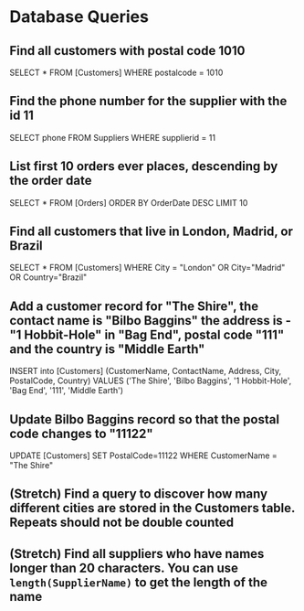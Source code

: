# Database Queries

## Find all customers with postal code 1010

SELECT \* FROM [Customers] WHERE postalcode = 1010

## Find the phone number for the supplier with the id 11

SELECT phone FROM Suppliers WHERE supplierid = 11

## List first 10 orders ever places, descending by the order date

SELECT \* FROM [Orders] ORDER BY OrderDate DESC LIMIT 10

## Find all customers that live in London, Madrid, or Brazil

SELECT \* FROM [Customers] WHERE City = "London" OR City="Madrid" OR Country="Brazil"

## Add a customer record for "The Shire", the contact name is "Bilbo Baggins" the address is -"1 Hobbit-Hole" in "Bag End", postal code "111" and the country is "Middle Earth"

INSERT into [Customers] (CustomerName, ContactName, Address, City, PostalCode, Country) VALUES ('The Shire', 'Bilbo Baggins', '1 Hobbit-Hole', 'Bag End', '111', 'Middle Earth')

## Update Bilbo Baggins record so that the postal code changes to "11122"

UPDATE [Customers] SET PostalCode=11122 WHERE CustomerName = "The Shire"

## (Stretch) Find a query to discover how many different cities are stored in the Customers table. Repeats should not be double counted

## (Stretch) Find all suppliers who have names longer than 20 characters. You can use `length(SupplierName)` to get the length of the name
